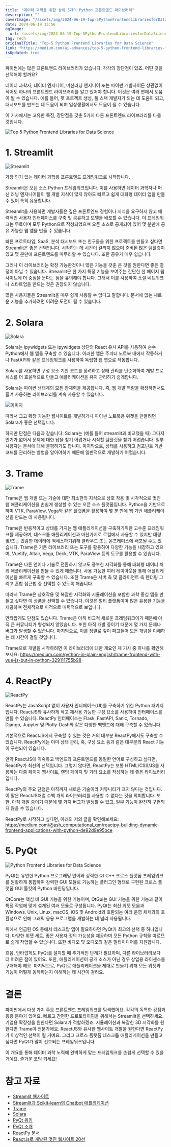 ```yaml
---
title: "데이터 과학을 위한 상위 5개의 Python 프론트엔드 라이브러리"
description: ""
coverImage: "/assets/img/2024-06-19-Top-5PythonFrontendLibrariesforDataScience_0.png"
date: 2024-06-19 15:56
ogImage:
  url: /assets/img/2024-06-19-Top-5PythonFrontendLibrariesforDataScience_0.png
tag: Tech
originalTitle: "Top-5 Python Frontend Libraries for Data Science"
link: "https://medium.com/ai-advances/top-5-python-frontend-libraries-for-data-science-91261a65e366"
isUpdated: true
---
```


파이썬에는 많은 프론트엔드 라이브러리가 있습니다. 각각의 장단점이 있죠. 어떤 것을 선택해야 할까요?

데이터 과학자, 데이터 엔지니어, 머신러닝 엔지니어 또는 파이썬 개발자이든 상관없이 적어도 하나의 프론트엔드 라이브러리를 알고 있어야 합니다. 이것은 여러 면에서 도움이 될 수 있습니다. 예를 들어, 펫 프로젝트 생성, 풀 스택 개발자가 되는 데 도움이 되고, 대시보드를 만드는 데 도움이 되며 일상생활에서도 도움이 될 수 있습니다.

이 기사에서는 고유한 특징, 장단점을 갖춘 5가지 다른 프론트엔드 라이브러리를 다룰 것입니다.

![Top 5 Python Frontend Libraries for Data Science](/assets/img/2024-06-19-Top-5PythonFrontendLibrariesforDataScience_0.png)

<div class="content-ad"></div>

# 1. Streamlit

![Streamlit](/assets/img/2024-06-19-Top-5PythonFrontendLibrariesforDataScience_1.png)

가장 인기 있는 데이터 과학용 프론트엔드 프레임워크로 시작합니다.

Streamlit은 오픈 소스 Python 프레임워크입니다. 이를 사용하면 데이터 과학자나 머신 러닝 엔지니어들이 웹 개발 지식이 많지 않아도 빠르고 쉽게 대화형 데이터 앱을 만들 수 있어 특히 유용합니다.

<div class="content-ad"></div>

Streamlit을 사용하면 개발자들은 깊은 프론트엔드 경험이나 지식을 요구하지 않고 매력적인 사용자 인터페이스를 구축 및 공유하고 모델을 배포할 수 있습니다. 이 프레임워크는 무료이며 모두 Python으로 작성되었으며 오픈 소스로 공개되어 있어 몇 분만에 공유 가능한 웹 앱을 만들 수 있습니다.

빠른 프로토타입, SaaS, 분석 대시보드 또는 친구들을 위한 프로젝트를 만들고 싶다면 Streamlit은 좋은 선택입니다. 시작하는 데 시간이 걸리지 않으며 준비된 많은 템플릿이 있고 몇 분만에 프론트엔드를 마무리할 수 있습니다. 또한 공유가 매우 쉽습니다.

그러나 이 라이브러리는 확장 가능한것이나 많은 기능을 갖춘 큰 것을 원한다면 좋은 결정이 아닐 수 있습니다. Streamlit은 한 가지 특정 기능을 보여주는 간단한 한 페이지 웹사이트에 더 중점을 둔다는 점을 유의해야 합니다. 그래서 이를 사용하여 소셜 네트워크나 스타트업을 만드는 것은 권장되지 않습니다.

많은 사용자들은 Streamlit을 매우 쉽게 사용할 수 없다고 말합니다. 문서에 없는 새로운 기능을 추가하려면 어려운 도전이 될 수 있습니다.

<div class="content-ad"></div>

# 2. Solara

![Solara](/assets/img/2024-06-19-Top-5PythonFrontendLibrariesforDataScience_2.png)

Solara는 ipywidgets 또는 ipywidgets 상단의 React 유사 API를 사용하여 순수 Python에서 웹 앱을 구축할 수 있습니다. 이러한 앱은 주피터 노트북 내에서 작동하거나 FastAPI와 같은 프레임워크를 사용하여 독립형 웹 앱으로 작동합니다.

Solara를 사용하면 구성 요소 기반 코드를 장려하고 상태 관리를 단순화하여 개발 프로세스를 더 효율적으로 만들고 애플리케이션을 유지 관리하기 쉽게합니다.

<div class="content-ad"></div>

Solara는 파이썬 생태계의 모든 잠재력을 제공합니다. 즉, 웹 개발 역량을 확장하면서도 즐겨 사용하는 라이브러리를 계속 사용할 수 있습니다.

![이미지](/assets/img/2024-06-19-Top-5PythonFrontendLibrariesforDataScience_3.png)

따라서 크고 확장 가능한 웹사이트를 개발하거나 파이썬 노트북용 위젯을 만들려면 Solara가 좋은 선택입니다.

하지만 단점은 다음과 같습니다: Solara는 (예를 들어 streamlit과 비교했을 때) 그다지 인기가 없어서 문제에 대한 답을 찾기 어렵거나 시작할 템플릿을 찾기 어렵습니다. 일부 사용자는 문서에 대해 불평하기도 합니다. 마지막으로, 상태를 사용하고 컴포넌트 기반 코드를 관리하는 방법을 알아야하기 때문에 일반적으로 개발하기 어렵습니다.

<div class="content-ad"></div>

# 3. Trame

![Trame](/assets/img/2024-06-19-Top-5PythonFrontendLibrariesforDataScience_4.png)

Trame은 웹 개발 또는 기술에 대한 최소한의 지식으로 상호 작용 및 시각적으로 멋진 웹 애플리케이션을 손쉽게 생성할 수 있는 오픈 소스 플랫폼입니다. Python을 기반으로 하며 VTK, ParaView, Vega와 같은 플랫폼을 활용하여 몇 분 만에 웹 기반 애플리케이션을 만드는 데 사용됩니다.

Trame은 반응적이고 상태를 가지는 웹 애플리케이션을 구축하기위한 고수준 프레임워크를 제공하며, 데스크톱 애플리케이션과 마찬가지로 로컬에서 사용할 수 있지만 대량 및/또는 민감한 데이터에 액세스하기위해 클라우드 또는 온프레미스에 배포될 수도 있습니다. Trame은 기존 라이브러리 또는 도구를 활용하여 다양한 기능을 내장하고 있으며, Vuetify, Altair, Vega, Deck, VTK, ParaView 등의 도구를 활용할 수 있습니다.

<div class="content-ad"></div>

Trame은 다른 언어나 기술로 전환하지 않고도 풍부한 시각화를 통해 대화형 데이터 처리 애플리케이션을 만들 수 있게 해줍니다. 사용 가능한 여러 레이아웃을 통해 애플리케이션을 빠르게 구축할 수 있습니다. 또한 Trame은 서버 측 및 클라이언트 측 렌더링 그리고 혼합 접근법 중 선택할 수 있도록 해줍니다.

따라서 Trame은 상호작용 및 복잡한 시각화와 시뮬레이션을 포함한 과학 중심 앱을 만들고 싶다면 이 상품을 선택할 수 있습니다. 이것은 멀티 플랫폼이며 많은 유용한 기능을 제공하며 전체적으로 미적으로 매력적으로 보입니다.

안타깝게도 단점도 있습니다. Trame은 아직 비교적 새로운 프레임워크이기 때문에 아직 큰 커뮤니티가 형성되지 않았습니다. 또한 아직 개발 중이기 때문에 몇 가지 문제나 버그가 발생할 수 있습니다. 마지막으로, 이를 정말로 깊이 파고들어 모든 개념을 이해하는 데 시간이 걸릴 것입니다.

Trame으로 개발을 시작하려면 이 라이브러리에 대한 개요인 제 기사 중 하나를 확인해보세요: https://medium.com/python-in-plain-english/trame-frontend-with-vue-js-but-in-python-329111755b98

<div class="content-ad"></div>

# 4. ReactPy

![ReactPy](/assets/img/2024-06-19-Top-5PythonFrontendLibrariesforDataScience_5.png)

ReactPy는 JavaScript 없이 사용자 인터페이스(UI)를 구축하기 위한 Python 패키지입니다. ReactJS와 유사하게 작고 재사용 가능한 구성 요소를 사용하여 인터페이스를 만들 수 있습니다. ReactPy 인터페이스는 Flask, FastAPI, Sanic, Tornado, Django, Jupyter 및 Plotly-Dash와 같은 다양한 백엔드에 대해 구축할 수 있습니다.

기본적으로 ReactJS에서 구축할 수 있는 것은 거의 대부분 ReactPy에서도 구축할 수 있습니다. ReactPy에는 이미 상태 관리, 훅, 구성 요소 등과 같은 대부분의 React 기능이 구현되어 있습니다.

<div class="content-ad"></div>

만약 ReactJS에 익숙하고 백엔드와 프론트엔드를 동일한 언어로 구성하고 싶다면, ReactPy가 최선의 선택입니다. 그렇지 않다면, ReactPy는 보통 HTML/CSS/JS를 사용하는 다중 페이지 웹사이트, 랜딩 페이지 및 기타 요소를 작성하는 데 좋은 라이브러리입니다.

ReactPy의 주요 단점은 아직까지 새로운 기술이라 커뮤니티가 크지 않다는 것입니다. 이 말은 ReactJS처럼 수백 개의 라이브러리를 사용할 수 없다는 것을 의미합니다. 또한, 아직 개발 중이기 때문에 몇 가지 버그가 발생할 수 있고, 일부 기능이 완전히 구현되지 않을 수 있습니다.

ReactPy로 시작하고 싶다면, 아래의 저의 글을 확인해보세요: https://medium.com/@ash_computational_qm/reactpy-building-dynamic-frontend-applications-with-python-de92d9e95bce

# 5. PyQt

<div class="content-ad"></div>

![Python Frontend Libraries for Data Science](/assets/img/2024-06-19-Top-5PythonFrontendLibrariesforDataScience_6.png)

PyQt는 유연한 Python 프로그래밍 언어와 강력한 Qt C++ 크로스 플랫폼 프레임워크를 원활하게 통합하여 강력한 GUI 모듈로 기능하는 플러그인 형태로 구현된 크로스 플랫폼 GUI 툴킷의 Python 바인딩입니다.

QtCore는 핵심 비 GUI 기능을 위한 기능이며, QtGui는 GUI 기능을 위한 기능과 같이 특정 작업에 맞게 설계된 여러 모듈로 구성됩니다. PyQt는 최신 위젯 모음과 Windows, Unix, Linux, macOS, iOS 및 Android와 호환되는 여러 운영 체제와의 호환성으로 인해 그래픽 응용 프로그램을 개발하는 데 널리 사용됩니다.

위에서 언급된 OS 중에서 데스크탑 앱이 필요하다면 PyQt가 최고의 선택 중 하나입니다. 다양한 위젯 세트, 좋은 사용자 정의 가능성을 제공하며 모든 Python 규칙을 따르므로 쉽게 작업할 수 있습니다. 또한 비디오 및 오디오와 같은 멀티미디어를 지원합니다.

<div class="content-ad"></div>

흐음, 안타깝게도 PyQt를 설치할 때 추가적인 단계가 필요하며, 다른 라이브러리보다 더 어려운 점이 있어요. 또한, 애플리케이션이 공개 소스가 아닌 경우 상업용 라이센스를 구매해야 해요. 마지막으로, PyQt로 애플리케이션을 제대로 만들기 위해 모든 위젯과 기능이 어떻게 동작하는지 이해하는 데 시간이 걸려요.

# 결론

파이썬에서 다섯 가지 주요 프론트엔드 프레임워크를 탐색했어요. 각각의 독특한 강점과 응용 분야가 있어요. 빠르고 간편한 프로토타이핑을 위해서는 Streamlit을 선택하세요. 기업용 확장성을 원한다면 Solara가 적합하겠죠. 시뮬레이션과 복잡한 3D 시각화를 원한다면 Trame이 전문가에요. ReactJS와 유사한 웹사이트 개발을 원한다면 ReactPy가 이상적인 선택이 될 거예요. 그리고 크로스 플랫폼 데스크톱 애플리케이션을 만들고 싶다면 PyQt가 많이 선호되는 프레임워크입니다.

이 개요를 통해 데이터 과학 노력에 완벽하게 맞는 프레임워크를 손쉽게 선택할 수 있을 거예요. 즐거운 코딩 되세요!

<div class="content-ad"></div>

# 참고 자료

- [Streamlit 웹사이트](https://streamlit.io)
- [Streamlit과 Scikit-learn의 Chatbot 애플리케이션](https://blog.streamlit.io/building-a-streamlit-and-scikit-learn-app-with-chatgpt/)
- [Trame](https://kitware.github.io/trame/)
- [Solara](https://solara.dev)
- [PyQt 위키](https://wiki.python.org/moin/PyQt)
- [PyQt 소개](https://www.tutorialspoint.com/pyqt/pyqt_introduction.htm)
- [ReactPy 문서](https://reactpy.dev/docs/index.html)
- [React.js로 개발된 멋진 웹사이트 20선](https://dev.to/davidepacilio/20-awesome-websites-built-with-react-js-3ik8)
